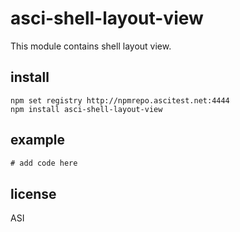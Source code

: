 # asci-shell-layout-view

This module contains shell layout view.

## install

```
npm set registry http://npmrepo.ascitest.net:4444
npm install asci-shell-layout-view
```

## example

```javascript
# add code here
```

## license

ASI
